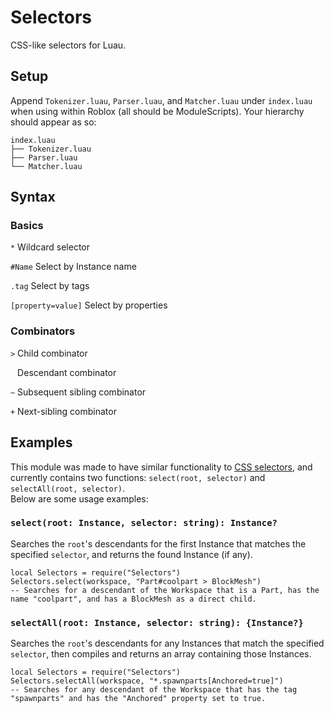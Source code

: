 # Selectors
CSS-like selectors for Luau.
## Setup   
Append `Tokenizer.luau`, `Parser.luau`, and `Matcher.luau` under `index.luau` when using within Roblox (all should be ModuleScripts).
Your hierarchy should appear as so:
```
index.luau
├── Tokenizer.luau
├── Parser.luau
└── Matcher.luau
```    
## Syntax   
### Basics
`*` Wildcard selector

`#Name` Select by Instance name       

`.tag` Select by tags

`[property=value]` Select by properties   
### Combinators            
`>` Child combinator

` ` Descendant combinator

`~` Subsequent sibling combinator   

`+` Next-sibling combinator   

## Examples
This module was made to have similar functionality to [CSS selectors](https://developer.mozilla.org/en-US/docs/Web/CSS/CSS_selectors), and currently contains two functions: `select(root, selector)` and `selectAll(root, selector)`.      
Below are some usage examples:


### `select(root: Instance, selector: string): Instance?`    
Searches the `root`'s descendants for the first Instance that matches the specified `selector`, and returns the found Instance (if any).
```luau
local Selectors = require("Selectors")
Selectors.select(workspace, "Part#coolpart > BlockMesh")
-- Searches for a descendant of the Workspace that is a Part, has the name "coolpart", and has a BlockMesh as a direct child.
```
### `selectAll(root: Instance, selector: string): {Instance?}`             
Searches the `root`'s descendants for any Instances that match the specified `selector`, then compiles and returns an array containing those Instances. 
```luau       
local Selectors = require("Selectors")
Selectors.selectAll(workspace, "*.spawnparts[Anchored=true]")    
-- Searches for any descendant of the Workspace that has the tag "spawnparts" and has the "Anchored" property set to true.    
```
